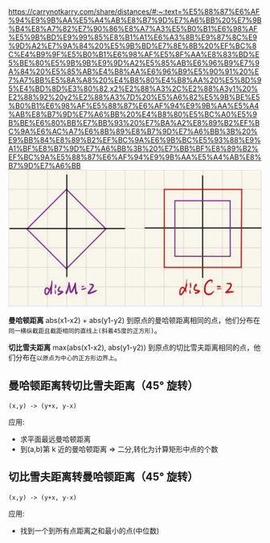https://carrynotkarry.com/share/distances/#:~:text=%E5%88%87%E6%AF%94%E9%9B%AA%E5%A4%AB%E8%B7%9D%E7%A6%BB%20%E7%9B%B4%E8%A7%82%E7%90%86%E8%A7%A3%E5%B0%B1%E6%98%AF%E5%9B%BD%E9%99%85%E8%B1%A1%E6%A3%8B%E9%87%8C%E9%9D%A2%E7%9A%84%20%E5%9B%BD%E7%8E%8B%20%EF%BC%8C%E4%B9%9F%E5%B0%B1%E6%98%AF%E5%8F%AA%E8%83%BD%E5%BE%80%E5%9B%9B%E9%9D%A2%E5%85%AB%E6%96%B9%E7%9A%84%20%E5%85%AB%E4%B8%AA%E6%96%B9%E5%90%91%20%E7%A7%BB%E5%8A%A8%20%E4%B8%80%E4%B8%AA%20%E5%8D%95%E4%BD%8D%E3%80%82,x2%E2%88%A3%2C%E2%88%A3y1%20%E2%88%92%20y2%E2%88%A3%7D%20%E5%A6%82%E5%9B%BE%E5%B0%B1%E6%98%AF%E5%88%87%E6%AF%94%E9%9B%AA%E5%A4%AB%E8%B7%9D%E7%A6%BB%20%E4%B8%80%E5%BC%A0%E5%9B%BE%E6%80%BB%E7%BB%93%20%E7%BA%A2%E8%89%B2%EF%BC%9A%E6%AC%A7%E6%8B%89%E8%B7%9D%E7%A6%BB%3B%20%E9%BB%84%E8%89%B2%EF%BC%9A%E6%9B%BC%E5%93%88%E9%A1%BF%E8%B7%9D%E7%A6%BB%3B%20%E7%BB%BF%E8%89%B2%EF%BC%9A%E5%88%87%E6%AF%94%E9%9B%AA%E5%A4%AB%E8%B7%9D%E7%A6%BB
![1662186607467](image/note/1662186607467.png)

**曼哈顿距离** abs(x1-x2) + abs(y1-y2)
到原点的曼哈顿距离相同的点，他们分布在`同一横纵截距且截距相同的直线上(斜着45度的正方形)`。

**切比雪夫距离** max(abs(x1-x2), abs(y1-y2))
到原点的切比雪夫距离相同的点，他们分布在`以原点为中心的正方形边界上`。

## 曼哈顿距离转切比雪夫距离（45° 旋转）

`(x,y) -> (y+x, y-x)`

应用:

- 求平面最远曼哈顿距离
- 到(a,b)第 k 近的曼哈顿距离 => 二分,转化为计算矩形中点的个数

## 切比雪夫距离转曼哈顿距离（45° 旋转）

`(x,y) -> (y+x, y-x)`

应用:

- 找到一个到所有点距离之和最小的点(中位数)
